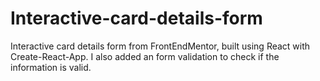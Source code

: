 # Interactive-card-details-form

Interactive card details form from FrontEndMentor, built using React with Create-React-App.
I also added an form validation to check if the information is valid.

